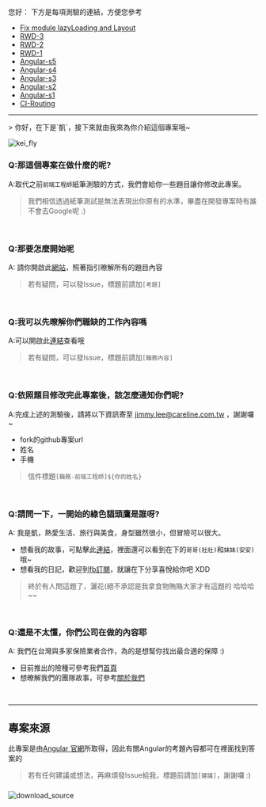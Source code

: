 ##
您好：
下方是每項測驗的連結，方便您參考
<ul>
<li><a href="d76658efd4a2f1a3a3b8f21a76a506935160429e">Fix module lazyLoading and Layout</a></li>
<li><a href="https://github.com/chao510/NewStart/commit/68e7887b49d795315bd109e78aba996ad77e37ca">RWD-3 </a></li>
<li><a href="https://github.com/chao510/NewStart/commit/6a2a43dac92b9bc3f5670195f76d079e20a4da74">RWD-2 <a/></li>
<li><a href="https://github.com/chao510/NewStart/commit/e89771b17f24327b1563631bbb41e79f90b641bb">RWD-1 </a></li>
<li><a href="https://github.com/chao510/NewStart/commit/23ace4fbba90448950d13133c134b9a7394395f8">Angular-s5</a></li>
<li><a href="https://github.com/chao510/NewStart/commit/d757b41441494d7a5c6ecb1344e3684d7e35d7f5">Angular-s4</a></li>
<li><a href="https://github.com/chao510/NewStart/commit/9326f847ea1d842086884799b4ba7e4f8030c5b8">Angular-s3</a></li>
<li><a href="https://github.com/chao510/NewStart/commit/2cb4fd28d4780bf8a91c8d36308b5bee711df62c">Angular-s2</a></li>
<li><a href="https://github.com/chao510/NewStart/commit/5bfabced47752552751bb7eb34df93a6a31b7120">Angular-s1</a></li>
<li><a href="https://github.com/chao510/NewStart/commit/bcdcbd271542f520a2073efdf9b1435c466b181a">CI-Routing</a></li>
</ul>

<hr/>>
你好，在下是`凱`，接下來就由我來為你介紹這個專案哦~

![kei_fly](/assets/imgaes/kei_fly.png)

### Q:那這個專案在做什麼的呢?

A:取代之前`前端工程師`紙筆測驗的方式，我們會給你一些題目讓你修改此專案。

> 我們相信透過紙筆測試是無法表現出你原有的水準，畢盡在開發專案時有誰不會去Google呢 :)

<br/>

### Q:那要怎麼開始呢

A: 請你開啟此[網站](https://careline-newstar.firebaseapp.com/)，照著指引暸解所有的題目內容

> 若有疑問，可以發Issue，標題前請加`[考題]`

<br/>

### Q:我可以先暸解你們職缺的工作內容嗎

A:可以開啟此[連結](https://www.104.com.tw/job/?jobno=5a0c4&jobsource=checkc)查看哦

> 若有疑問，可以發Issue，標題前請加`[職務內容]`

<br/>

### Q:依照題目修改完此專案後，該怎麼通知你們呢?

A:完成上述的測驗後，請將以下資訊寄至 jimmy.lee@careline.com.tw ，謝謝囉~
 - fork的github專案url
 - 姓名
 - 手機
 
 
 > 信件標題`[職務-前端工程師]${你的姓名}`
 
<br/>

### Q:請問一下，一開始的綠色貓頭鷹是誰呀?

A: 我是凱，熱愛生活、旅行與美食，身型雖然很小，但冒險可以很大。
 - 想看我的故事，可點擊此[連結](https://www.careline.com.tw/story)，裡面還可以看到在下的`哥哥(壯壯)`和`妹妹(安安)`哦~
 - 想看我的日記，歡迎到[fb訂閱](https://www.facebook.com/kaistraventure/)，就讓在下分享喜悅給你吧 XDD

> 終於有人問這題了，灑花(絕不承認是我拿食物賄賂大家才有這題的 哈哈哈~~

<br/>

### Q:還是不太懂，你們公司在做的內容耶

A: 我們在台灣與多家保險業者合作，為的是想幫你找出最合適的保障 :)
 - 目前推出的險種可參考我們[首頁](https://www.careline.com.tw/)
 - 想暸解我們的團隊故事，可參考[關於我們](https://www.careline.com.tw/aboutus/)
 
<br/>

---
## 專案來源
 此專案是由[Angular 官網](https://angular.io/tutorial)所取得，因此有關Angular的考題內容都可在裡面找到答案的
 
 > 若有任何建議或想法，再麻煩發Issue給我，標題前請加`[建議]`，謝謝囉 :)
### 

![download_source](/assets/imgaes/download_example.png)

